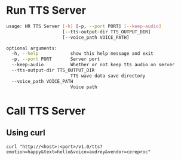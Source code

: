 # Run TTS Server

```bash
usage: HR TTS Server [-h] [-p, --port PORT] [--keep-audio]
                     [--tts-output-dir TTS_OUTPUT_DIR]
                     [--voice_path VOICE_PATH]

optional arguments:
  -h, --help            show this help message and exit
  -p, --port PORT       Server port
  --keep-audio          Whether or not keep tts audio on server
  --tts-output-dir TTS_OUTPUT_DIR
                        TTS wave data save directory
  --voice_path VOICE_PATH
                        Voice path
```

# Call TTS Server

## Using curl

`curl "http://<host>:<port>/v1.0/tts?emotion=happy&text=hello&voice=audrey&vendor=cereproc"`
